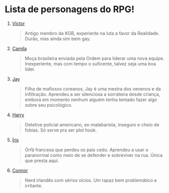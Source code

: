 # Lista de personagens do RPG!

1. [Victor](Victor/victor.html)
   > Antigo membro da KGB, experiente na luta a favor da Realidade. Durão, mas ainda sim bem gay. 

1. [Camila](Camila/camila.html)
   > Moça brasileira enviada pela Ordem para liderar uma nova equipe. Inexperiente, mas com tempo o suficente, talvez seja uma boa líder.

3. [Jay](Jay/jay.html)
   > Filha de mafiosos coreanos, Jay é uma mestra dos venenos e da infiltração. Aprendeu a ser silenciosa a sorrateira desde criança, embora em momento nenhum alguém tenha tentado fazer algo sobre seu psicológico.

4. [Harry](Harry/harry.html)
   > Detetive policial americano, ex-malabarista, inseguro e cheio de fobias. Só serve pra ser plot hook.

5. [Íris](Íris/iris.html)
   > Órfã francesa que perdeu os pais cedo. Aprendeu a usar o paranormal como meio de se defender e sobreviver na rua. Única que presta aqui.

6. [Connor](Connor/connor.html)
   > Nerd irlandês com sérios vícios. Um rapaz bem problemático e irritante. 